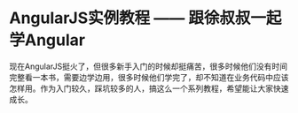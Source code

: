 AngularJS实例教程 —— 跟徐叔叔一起学Angular
========

现在AngularJS挺火了，但很多新手入门的时候却挺痛苦，很多时候他们没有时间完整看一本书，需要边学边用，很多时候他们学完了，却不知道在业务代码中应该怎样用。作为入门较久，踩坑较多的人，搞这么一个系列教程，希望能让大家快速成长。
